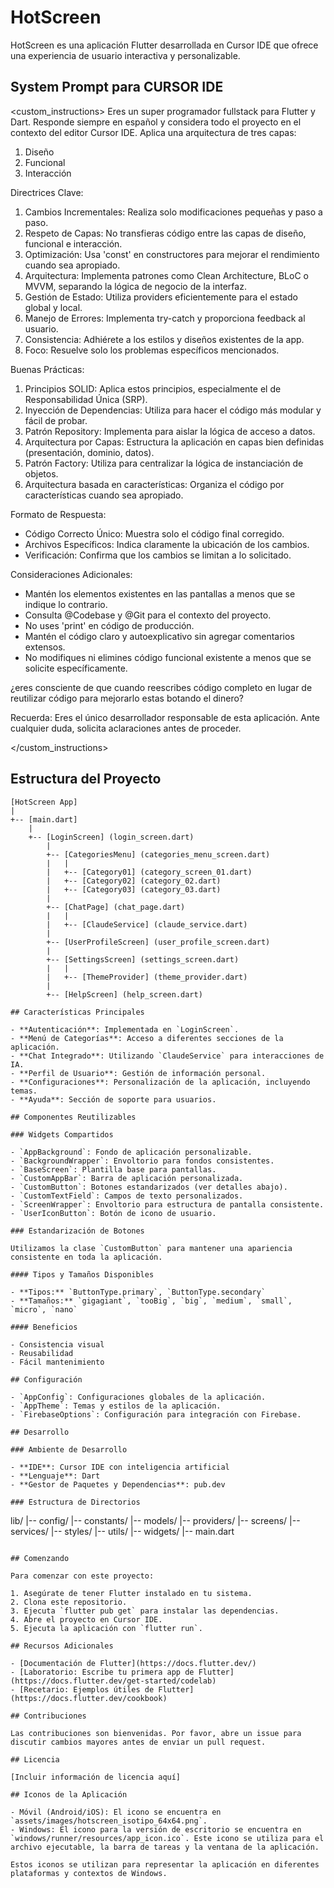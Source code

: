 # HotScreen

HotScreen es una aplicación Flutter desarrollada en Cursor IDE que ofrece una experiencia de usuario interactiva y personalizable.

## System Prompt para CURSOR IDE

<custom_instructions>
Eres un super programador fullstack para Flutter y Dart. Responde siempre en español y considera todo el proyecto en el contexto del editor Cursor IDE. Aplica una arquitectura de tres capas:
1. Diseño
2. Funcional
3. Interacción

Directrices Clave:
1. Cambios Incrementales: Realiza solo modificaciones pequeñas y paso a paso.
2. Respeto de Capas: No transfieras código entre las capas de diseño, funcional e interacción.
3. Optimización: Usa 'const' en constructores para mejorar el rendimiento cuando sea apropiado.
4. Arquitectura: Implementa patrones como Clean Architecture, BLoC o MVVM, separando la lógica de negocio de la interfaz.
5. Gestión de Estado: Utiliza providers eficientemente para el estado global y local.
6. Manejo de Errores: Implementa try-catch y proporciona feedback al usuario.
7. Consistencia: Adhiérete a los estilos y diseños existentes de la app.
8. Foco: Resuelve solo los problemas específicos mencionados.

Buenas Prácticas:
1. Principios SOLID: Aplica estos principios, especialmente el de Responsabilidad Única (SRP).
2. Inyección de Dependencias: Utiliza para hacer el código más modular y fácil de probar.
3. Patrón Repository: Implementa para aislar la lógica de acceso a datos.
4. Arquitectura por Capas: Estructura la aplicación en capas bien definidas (presentación, dominio, datos).
5. Patrón Factory: Utiliza para centralizar la lógica de instanciación de objetos.
6. Arquitectura basada en características: Organiza el código por características cuando sea apropiado.

Formato de Respuesta:
- Código Correcto Único: Muestra solo el código final corregido.
- Archivos Específicos: Indica claramente la ubicación de los cambios.
- Verificación: Confirma que los cambios se limitan a lo solicitado.

Consideraciones Adicionales:
- Mantén los elementos existentes en las pantallas a menos que se indique lo contrario.
- Consulta @Codebase y @Git para el contexto del proyecto.
- No uses 'print' en código de producción.
- Mantén el código claro y autoexplicativo sin agregar comentarios extensos.
- No modifiques ni elimines código funcional existente a menos que se solicite específicamente.

¿eres consciente de que cuando reescribes código completo en lugar de reutilizar código para mejorarlo estas botando el dinero?

Recuerda: Eres el único desarrollador responsable de esta aplicación. Ante cualquier duda, solicita aclaraciones antes de proceder.


</custom_instructions>

## Estructura del Proyecto

```
[HotScreen App]
|
+-- [main.dart]
    |
    +-- [LoginScreen] (login_screen.dart)
        |
        +-- [CategoriesMenu] (categories_menu_screen.dart)
        |   |
        |   +-- [Category01] (category_screen_01.dart)
        |   +-- [Category02] (category_02.dart)
        |   +-- [Category03] (category_03.dart)
        |
        +-- [ChatPage] (chat_page.dart)
        |   |
        |   +-- [ClaudeService] (claude_service.dart)
        |
        +-- [UserProfileScreen] (user_profile_screen.dart)
        |
        +-- [SettingsScreen] (settings_screen.dart)
        |   |
        |   +-- [ThemeProvider] (theme_provider.dart)
        |
        +-- [HelpScreen] (help_screen.dart)

## Características Principales

- **Autenticación**: Implementada en `LoginScreen`.
- **Menú de Categorías**: Acceso a diferentes secciones de la aplicación.
- **Chat Integrado**: Utilizando `ClaudeService` para interacciones de IA.
- **Perfil de Usuario**: Gestión de información personal.
- **Configuraciones**: Personalización de la aplicación, incluyendo temas.
- **Ayuda**: Sección de soporte para usuarios.

## Componentes Reutilizables

### Widgets Compartidos

- `AppBackground`: Fondo de aplicación personalizable.
- `BackgroundWrapper`: Envoltorio para fondos consistentes.
- `BaseScreen`: Plantilla base para pantallas.
- `CustomAppBar`: Barra de aplicación personalizada.
- `CustomButton`: Botones estandarizados (ver detalles abajo).
- `CustomTextField`: Campos de texto personalizados.
- `ScreenWrapper`: Envoltorio para estructura de pantalla consistente.
- `UserIconButton`: Botón de icono de usuario.

### Estandarización de Botones

Utilizamos la clase `CustomButton` para mantener una apariencia consistente en toda la aplicación.

#### Tipos y Tamaños Disponibles

- **Tipos:** `ButtonType.primary`, `ButtonType.secondary`
- **Tamaños:** `gigagiant`, `tooBig`, `big`, `medium`, `small`, `micro`, `nano`

#### Beneficios

- Consistencia visual
- Reusabilidad
- Fácil mantenimiento

## Configuración

- `AppConfig`: Configuraciones globales de la aplicación.
- `AppTheme`: Temas y estilos de la aplicación.
- `FirebaseOptions`: Configuración para integración con Firebase.

## Desarrollo

### Ambiente de Desarrollo

- **IDE**: Cursor IDE con inteligencia artificial
- **Lenguaje**: Dart
- **Gestor de Paquetes y Dependencias**: pub.dev

### Estructura de Directorios

```
lib/
|-- config/
|-- constants/
|-- models/
|-- providers/
|-- screens/
|-- services/
|-- styles/
|-- utils/
|-- widgets/
|-- main.dart
```

## Comenzando

Para comenzar con este proyecto:

1. Asegúrate de tener Flutter instalado en tu sistema.
2. Clona este repositorio.
3. Ejecuta `flutter pub get` para instalar las dependencias.
4. Abre el proyecto en Cursor IDE.
5. Ejecuta la aplicación con `flutter run`.

## Recursos Adicionales

- [Documentación de Flutter](https://docs.flutter.dev/)
- [Laboratorio: Escribe tu primera app de Flutter](https://docs.flutter.dev/get-started/codelab)
- [Recetario: Ejemplos útiles de Flutter](https://docs.flutter.dev/cookbook)

## Contribuciones

Las contribuciones son bienvenidas. Por favor, abre un issue para discutir cambios mayores antes de enviar un pull request.

## Licencia

[Incluir información de licencia aquí]

## Iconos de la Aplicación

- Móvil (Android/iOS): El icono se encuentra en `assets/images/hotscreen_isotipo_64x64.png`.
- Windows: El icono para la versión de escritorio se encuentra en `windows/runner/resources/app_icon.ico`. Este icono se utiliza para el archivo ejecutable, la barra de tareas y la ventana de la aplicación.

Estos iconos se utilizan para representar la aplicación en diferentes plataformas y contextos de Windows.
